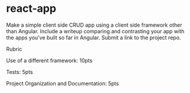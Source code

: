 # react-app


Make a simple client side CRUD app using a client side framework other than Angular. Include a writeup comparing and contrasting your app with the apps you've built so far in Angular. Submit a link to the project repo.



Rubric

Use of a different framework: 10pts

Tests: 5pts

Project Organization and Documentation: 5pts
